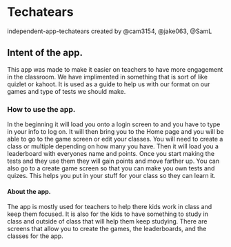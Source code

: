 # Techatears
independent-app-techatears created by @cam3154, @jake063, @SamL 

## Intent of the app.
This app was made to make it easier on teachers to have more engagement in the classroom.
We have implimented in something that is sort of like quizlet or kahoot. It is used as a guide to help us with our format on our games and type of tests we should make. 

### How to use the app.
In the beginning it will load you onto a login screen to and you have to type in your info to log on.  It will then bring you to the Home page and you will be able to go to the game screen or edit your classes.
You will need to create a class or multiple depending on how many you have.  Then it will load you a leaderboard with everyones name and points.  Once you start making the tests and they use them they will gain points and move farther up.
You can also go to a create game screen so that you can make you own tests and quizes.  This helps you put in your stuff for your class so they can learn it. 

#### About the app. 
The app is mostly used for teachers to help there kids work in class and keep them focused. It is also for the kids to have something to study in class and outside of class that will help them keep studying.  There are screens that allow you to create the games, the leaderboards, and the classes for the app.



